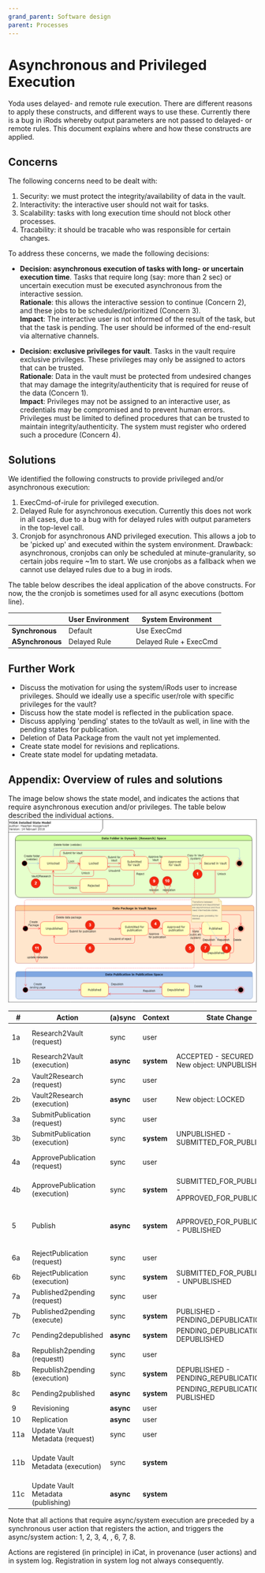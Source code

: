 ```yaml
---
grand_parent: Software design
parent: Processes
---
```

# Asynchronous and Privileged Execution

Yoda uses delayed- and remote rule execution.
There are different reasons to apply these constructs, and different ways to use these.
Currently there is a bug in iRods whereby output parameters are not passed to delayed- or remote rules.
This document explains where and how these constructs are applied.

## Concerns
The following concerns need to be dealt with:
1. Security: we must protect the integrity/availability of data in the vault.
2. Interactivity: the interactive user should not wait for tasks.
3. Scalability: tasks with long execution time should not block other processes.
4. Tracability: it should be tracable who was responsible for certain changes.

To address these concerns, we made the following decisions:

* **Decision: asynchronous execution of tasks with long- or uncertain execution time**.  Tasks that require long (say: more than 2 sec) or uncertain execution must be executed asynchronous from the interactive session.  
  **Rationale**: this allows the interactive session to continue (Concern 2), and these jobs to be scheduled/prioritized (Concern 3).  
  **Impact**: The interactive user is not informed of the result of the task, but that the task is pending. The user should be informed of the end-result via alternative channels.

* **Decision: exclusive privileges for vault**. Tasks in the vault require exclusive privileges. These privileges may only be assigned to actors that can be trusted.   
  **Rationale**: Data in the vault must be protected from undesired changes that may damage the integrity/authenticity that is required for reuse of the data (Concern 1).  
  **Impact**: Privileges may not be assigned to an interactive user, as credentials may be compromised and to prevent human errors. Privileges must be limited to defined procedures that can be trusted to maintain integrity/authenticity. The system must register who ordered such a procedure (Concern 4).

## Solutions

We identified the following constructs to provide privileged and/or asynchronous execution:

1.	ExecCmd-of-irule for privileged execution.
2.	Delayed Rule for asynchronous execution. Currently this does not work in all cases, due to a bug with for delayed rules with output parameters in the top-level call.
3.	Cronjob for asynchronous AND privileged execution. This allows a job to be 'picked up' and executed within the system environment. Drawback: asynchronous, cronjobs can only be scheduled at minute-granularity, so certain jobs require ~1m to start.  We use cronjobs as a fallback when we cannot use delayed rules due to a bug in irods.

The table below describes the ideal application of the above constructs. For now, the the cronjob is sometimes used for all async executions (bottom line).

| | **User Environment** | **System Environment** |
| --- | --- | --- |
| **Synchronous** | Default | Use ExecCmd |
| **ASynchronous** | Delayed Rule | Delayed Rule + ExecCmd |  


## Further Work

* Discuss the motivation for using the system/iRods user to increase privileges. Should we ideally use a specific user/role with specific privileges for the vault?  
* Discuss how the state model is reflected in the publication space.
* Discuss applying 'pending' states to the toVault as well, in line with the pending states for publication.
* Deletion of Data Package from the vault not yet implemented.
* Create state model for revisions and replications.
* Create state model for updating metadata.


## Appendix: Overview of rules and solutions

The image below shows the state model, and indicates the actions that require asynchronous execution and/or privileges. The table below described the individual actions.
![Actions in State Model](./img/ExecutionInStateModel.png)



| #  | Action | (a)sync | Context | State Change | Comment |
| -- | ------ | ------- | ------- | -------- | ------- |
| 1a | Research2Vault (request) | sync | user |  | Register Action and request execution |
| 1b | Research2Vault (execution) | **async** | **system** | ACCEPTED - SECURED<br/>New object: UNPUBLISHED | Copy files |
| 2a | Vault2Research (request) | sync | user |  | Register action and request execution |
| 2b | Vault2Research (execution) | **async** | user | New object: LOCKED | Copy files |
| 3a | SubmitPublication (request) | sync | user |  | Register action  and request execution |
| 3b | SubmitPublication (execution) | sync | **system** | UNPUBLISHED - SUBMITTED_FOR_PUBLICATION | |
| 4a | ApprovePublication (request) | sync | user | | Register action ande request execution |
| 4b | ApprovePublication (execution) | sync | **system** | SUBMITTED_FOR_PUBLICATION - APPROVED_FOR_PUBLICATION | trigger Publish |
| 5  | Publish | **async**| **system** |  APPROVED_FOR_PUBLICATION - PUBLISHED | Create/Register DOI, PMH, etc.<br/>*there is no registered within for public area?!* |
| 6a | RejectPublication (request) | sync | user | | Register action and request execution |
| 6b | RejectPublication (execution) | sync | **system** | SUBMITTED_FOR_PUBLICATION - UNPUBLISHED | *(is nog async, kan tzt sync worden)* |
| 7a | Published2pending (request) | sync | user |  | Register action and request execution |
| 7b | Published2pending (execute) | sync | **system** | PUBLISHED - PENDING_DEPUBLICATION  |   |
| 7c | Pending2depublished |**async** | **system** | PENDING_DEPUBLICATION - DEPUBLISHED | Update/register DOI, PMH, etc.|
| 8a | Republish2pending (requestt) | sync | user | | Register action and request execution |
| 8b | Republish2pending (execution) | sync | **system** | DEPUBLISHED - PENDING_REPUBLICATION | trigger pending2published |
| 8c | Pending2published | **async** | **system** | PENDING_REPUBLICATION - PUBLISHED |Update/register DOI, PMH, etc., |
| 9  | Revisioning | **async** | user |  | |
| 10 | Replication | **async** | user |  | |
| 11a | Update Vault Metadata (request) | sync | user |  | Register action and request execution |
| 11b | Update Vault Metadata (execution) | sync | **system** |  | Create metadata updates and trigger publication actions |
| 11c | Update Vault Metadata (publishing)| **async** | **system** | | Update/register DOI, PMH, etc.|

Note that all  actions that require async/system execution are preceded by a synchronous user action that registers the action, and triggers the async/system action: 1, 2, 3, 4, , 6, 7, 8.

Actions are registered (in principle) in iCat, in provenance (user actions) and in system log.
Registration in system log not always consequently.
